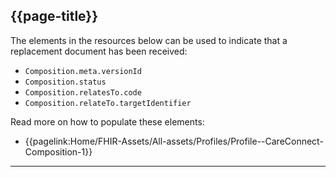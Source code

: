 ## {{page-title}}

The elements in the resources below can be used to indicate that a replacement document has been received:

- `Composition.meta.versionId`
- `Composition.status`
- `Composition.relatesTo.code`
- `Composition.relateTo.targetIdentifier`


Read more on how to populate these elements:

- {{pagelink:Home/FHIR-Assets/All-assets/Profiles/Profile--CareConnect-Composition-1}}

---